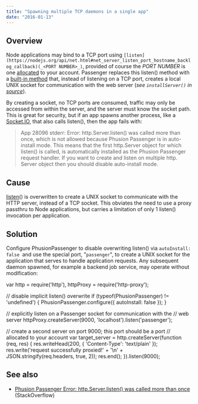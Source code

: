 ```yaml
---
title: "Spawning multiple TCP daemons in a single app"
date: "2016-01-13"
---
```


## Overview

Node applications may bind to a TCP port using `[listen](https://nodejs.org/api/net.html#net_server_listen_port_hostname_backlog_callback)(_<PORT NUMBER>_)`, provided of course the _PORT NUMBER_ is one [allocated](https://kb.apiscp.com/terminal/listening-ports/) to your account. Passenger replaces this listen() method with a [built-in method](https://github.com/phusion/passenger/blob/stable-5.0/src/helper-scripts/node-loader.js) that, instead of listening on a TCP port, creates a local UNIX socket for communication with the web server (_see `installServer()` in [source](https://github.com/phusion/passenger/blob/stable-5.0/src/helper-scripts/node-loader.js)_).

By creating a socket, no TCP ports are consumed, traffic may only be accessed from within the server, and the server must know the socket path. This is great for security, but if an app spawns another process, like a [Socket.IO](https://www.npmjs.com/package/socket.io), that also calls listen(), then the app fails with:

> App 28096 stderr: Error: http.Server.listen() was called more than once, which is not allowed because Phusion Passenger is in auto-install mode. This means that the first http.Server object for which listen() is called, is automatically installed as the Phusion Passenger request handler. If you want to create and listen on multiple http. Server object then you should disable auto-install mode.

## Cause

[listen](https://nodejs.org/api/net.html#net_server_listen_port_hostname_backlog_callback)() is overwritten to create a UNIX socket to communicate with the HTTP server, instead of a TCP socket. This obviates the need to use a proxy passthru to Node applications, but carries a limitation of only 1 listen() invocation per application.

## Solution

Configure PhusionPassenger to disable overwriting listen() via `autoInstall: false`  and use the special port, "`passenger`", to create a UNIX socket for the application that serves to handle application requests. Any subsequent daemon spawned, for example a backend job service, may operate without modification:

var http = require('http'),
 httpProxy = require('http-proxy');

// disable implicit listen() overwrite
if (typeof(PhusionPassenger) != 'undefined') {
 PhusionPassenger.configure({ autoInstall: false });
}

// explicitly listen on a Passenger socket for communication with the
// web server
httpProxy.createServer(9000, 'localhost').listen('passenger');

// create a second server on port 9000; this port should be a port
// allocated to your account
var target\_server = http.createServer(function (req, res) {
 res.writeHead(200, { 'Content-Type': 'text/plain' });
 res.write('request successfully proxied!' + '\\n' + JSON.stringify(req.headers, true, 2));
 res.end();
}).listen(9000);

## See also

- [Phusion Passenger Error: http.Server.listen() was called more than once](http://stackoverflow.com/questions/20645231/phusion-passenger-error-http-server-listen-was-called-more-than-once/20645549) (StackOverflow)
